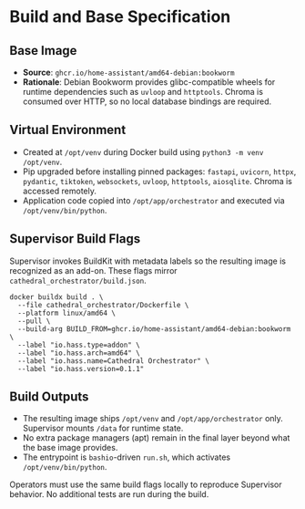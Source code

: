 # Build and Base Specification

## Base Image
- **Source**: `ghcr.io/home-assistant/amd64-debian:bookworm`
- **Rationale**: Debian Bookworm provides glibc-compatible wheels for runtime dependencies such as `uvloop` and `httptools`. Chroma is consumed over HTTP, so no local database bindings are required.

## Virtual Environment
- Created at `/opt/venv` during Docker build using `python3 -m venv /opt/venv`.
- Pip upgraded before installing pinned packages: `fastapi`, `uvicorn`, `httpx`, `pydantic`, `tiktoken`, `websockets`, `uvloop`, `httptools`, `aiosqlite`. Chroma is accessed remotely.
- Application code copied into `/opt/app/orchestrator` and executed via `/opt/venv/bin/python`.

## Supervisor Build Flags
Supervisor invokes BuildKit with metadata labels so the resulting image is recognized as an add-on. These flags mirror `cathedral_orchestrator/build.json`.

```
docker buildx build . \
  --file cathedral_orchestrator/Dockerfile \
  --platform linux/amd64 \
  --pull \
  --build-arg BUILD_FROM=ghcr.io/home-assistant/amd64-debian:bookworm \
  --label "io.hass.type=addon" \
  --label "io.hass.arch=amd64" \
  --label "io.hass.name=Cathedral Orchestrator" \
  --label "io.hass.version=0.1.1"
```

## Build Outputs
- The resulting image ships `/opt/venv` and `/opt/app/orchestrator` only. Supervisor mounts `/data` for runtime state.
- No extra package managers (apt) remain in the final layer beyond what the base image provides.
- The entrypoint is `bashio`-driven `run.sh`, which activates `/opt/venv/bin/python`.

Operators must use the same build flags locally to reproduce Supervisor behavior. No additional tests are run during the build.
